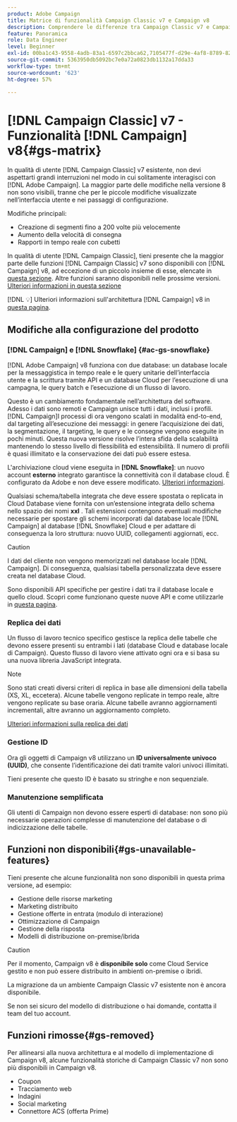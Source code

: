 ```yaml
---
product: Adobe Campaign
title: Matrice di funzionalità Campaign Classic v7 e Campaign v8
description: Comprendere le differenze tra Campaign Classic v7 e Campaign v8
feature: Panoramica
role: Data Engineer
level: Beginner
exl-id: 00ba1c43-9558-4adb-83a1-6597c2bbca62,7105477f-d29e-4af8-8789-82b4459761b0
source-git-commit: 5363950db5092bc7e0a72a0823db1132a17dda33
workflow-type: tm+mt
source-wordcount: '623'
ht-degree: 57%

---
```


# [!DNL Campaign Classic] v7 - Funzionalità  [!DNL Campaign] v8{#gs-matrix}

In qualità di utente [!DNL Campaign Classic] v7 esistente, non devi aspettarti grandi interruzioni nel modo in cui solitamente interagisci con [!DNL Adobe Campaign]. La maggior parte delle modifiche nella versione 8 non sono visibili, tranne che per le piccole modifiche visualizzate nell’interfaccia utente e nei passaggi di configurazione.

Modifiche principali:

* Creazione di segmenti fino a 200 volte più velocemente
* Aumento della velocità di consegna
* Rapporti in tempo reale con cubetti

In qualità di utente [!DNL Campaign Classic], tieni presente che la maggior parte delle funzioni [!DNL Campaign Classic] v7 sono disponibili con [!DNL Campaign] v8, ad eccezione di un piccolo insieme di esse, elencate in [questa sezione](#gs-removed). Altre funzioni saranno disponibili nelle prossime versioni. [Ulteriori informazioni in questa sezione](#gs-unavailable-features)

[!DNL :bulb:] Ulteriori informazioni sull&#39;architettura  [!DNL Campaign] v8 in  [questa pagina](../dev/architecture.md).

## Modifiche alla configurazione del prodotto

### [!DNL Campaign] e  [!DNL Snowflake] {#ac-gs-snowflake}

[!DNL Adobe Campaign] v8 funziona con due database: un database locale per la messaggistica in tempo reale e le query unitarie dell’interfaccia utente e la scrittura tramite API e un database Cloud per l’esecuzione di una campagna, le query batch e l’esecuzione di un flusso di lavoro.

Questo è un cambiamento fondamentale nell’architettura del software. Adesso i dati sono remoti e Campaign unisce tutti i dati, inclusi i profili. [!DNL Campaign]I processi di ora vengono scalati in modalità end-to-end, dal targeting all’esecuzione dei messaggi: in genere l’acquisizione dei dati, la segmentazione, il targeting, le query e le consegne vengono eseguite in pochi minuti. Questa nuova versione risolve l’intera sfida della scalabilità mantenendo lo stesso livello di flessibilità ed estensibilità. Il numero di profili è quasi illimitato e la conservazione dei dati può essere estesa.

L&#39;archiviazione cloud viene eseguita in **[!DNL Snowflake]**: un nuovo account **esterno** integrato garantisce la connettività con il database cloud. È configurato da Adobe e non deve essere modificato. [Ulteriori informazioni](../config/external-accounts.md).

Qualsiasi schema/tabella integrata che deve essere spostata o replicata in Cloud Database viene fornita con un’estensione integrata dello schema nello spazio dei nomi **xxl** . Tali estensioni contengono eventuali modifiche necessarie per spostare gli schemi incorporati dal database locale [!DNL Campaign] al database [!DNL Snowflake] Cloud e per adattare di conseguenza la loro struttura: nuovo UUID, collegamenti aggiornati, ecc.

>[!CAUTION]
>
> I dati del cliente non vengono memorizzati nel database locale [!DNL Campaign]. Di conseguenza, qualsiasi tabella personalizzata deve essere creata nel database Cloud.


Sono disponibili API specifiche per gestire i dati tra il database locale e quello cloud. Scopri come funzionano queste nuove API e come utilizzarle in [questa pagina](../dev/new-apis.md).

### Replica dei dati

Un flusso di lavoro tecnico specifico gestisce la replica delle tabelle che devono essere presenti su entrambi i lati (database Cloud e database locale di Campaign). Questo flusso di lavoro viene attivato ogni ora e si basa su una nuova libreria JavaScript integrata.

>[!NOTE]
>
> Sono stati creati diversi criteri di replica in base alle dimensioni della tabella (XS, XL, eccetera).
> Alcune tabelle vengono replicate in tempo reale, altre vengono replicate su base oraria. Alcune tabelle avranno aggiornamenti incrementali, altre avranno un aggiornamento completo.


[Ulteriori informazioni sulla replica dei dati](../config/replication.md)

### Gestione ID

Ora gli oggetti di Campaign v8 utilizzano un **ID universalmente univoco (UUID)**, che consente l’identificazione dei dati tramite valori univoci illimitati.

Tieni presente che questo ID è basato su stringhe e non sequenziale.

### Manutenzione semplificata

Gli utenti di Campaign non devono essere esperti di database: non sono più necessarie operazioni complesse di manutenzione del database o di indicizzazione delle tabelle.

## Funzioni non disponibili{#gs-unavailable-features}

Tieni presente che alcune funzionalità non sono disponibili in questa prima versione, ad esempio:

* Gestione delle risorse marketing
* Marketing distribuito
* Gestione offerte in entrata (modulo di interazione)
* Ottimizzazione di Campaign
* Gestione della risposta
* Modelli di distribuzione on-premise/ibrida

>[!CAUTION]
>
>Per il momento, Campaign v8 è **disponibile solo** come Cloud Service gestito e non può essere distribuito in ambienti on-premise o ibridi.
>
>La migrazione da un ambiente Campaign Classic v7 esistente non è ancora disponibile.
>
>Se non sei sicuro del modello di distribuzione o hai domande, contatta il team del tuo account.

## Funzioni rimosse{#gs-removed}

Per allinearsi alla nuova architettura e al modello di implementazione di Campaign v8, alcune funzionalità storiche di Campaign Classic v7 non sono più disponibili in Campaign v8.

* Coupon
* Tracciamento web
* Indagini
* Social marketing
* Connettore ACS (offerta Prime)

